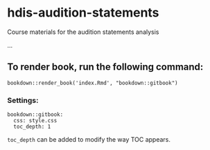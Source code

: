 # hdis-audition-statements

Course materials for the audition statements analysis

...


## To render book, run the following command:

`bookdown::render_book('index.Rmd', "bookdown::gitbook")`

### Settings:

```
bookdown::gitbook:
  css: style.css
  toc_depth: 1
```

`toc_depth` can be added to modify the way TOC appears.
